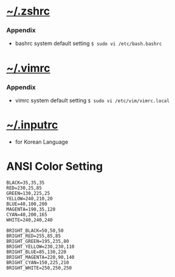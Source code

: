 # [~/.zshrc](https://github.com/iandmyhand/settings/blob/master/.zshrc)

### Appendix
  - bashrc system default setting
    ```$ sudo vi /etc/bash.bashrc```


# [~/.vimrc](https://github.com/iandmyhand/settings/blob/master/.vimrc)
  
### Appendix
  - vimrc system default setting
    ```$ sudo vi /etc/vim/vimrc.local```


# [~/.inputrc](https://github.com/iandmyhand/settings/blob/master/.inputrc)
  - for Korean Language
  

# ANSI Color Setting
```
BLACK=35,35,35
RED=230,25,85
GREEN=130,225,25
YELLOW=240,210,20
BLUE=40,100,200
MAGENTA=190,35,120
CYAN=40,200,165
WHITE=240,240,240

BRIGHT_BLACK=50,50,50
BRIGHT_RED=255,85,85
BRIGHT_GREEN=195,235,80
BRIGHT_YELLOW=230,230,110
BRIGHT_BLUE=85,130,220
BRIGHT_MAGENTA=220,90,140
BRIGHT_CYAN=150,225,210
BRIGHT_WHITE=250,250,250
```

